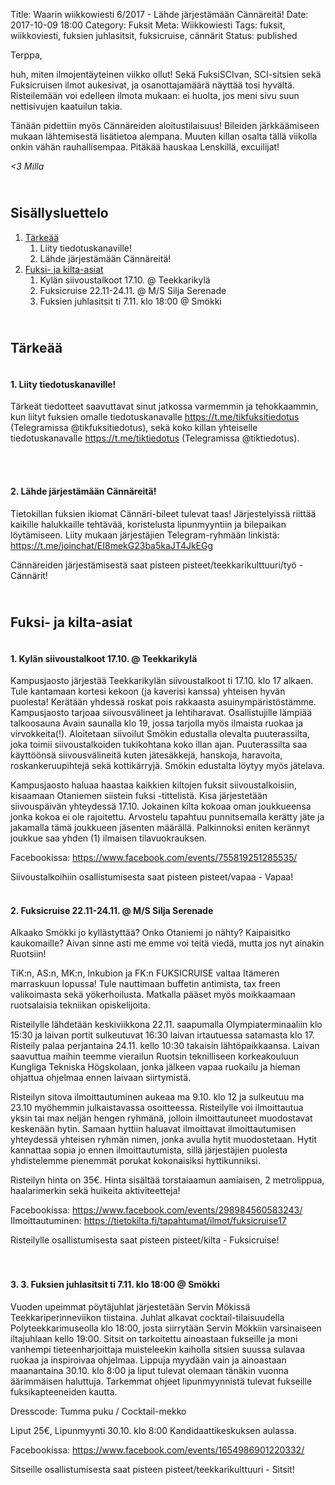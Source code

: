 Title: Waarin wiikkowiesti 6/2017 - Lähde järjestämään Cännäreitä!
Date: 2017-10-09 18:00
Category: Fuksit
Meta: Wiikkowiesti
Tags: fuksit, wiikkoviesti, fuksien juhlasitsit, fuksicruise, cännärit
Status: published

Terppa,

huh, miten ilmojentäyteinen viikko ollut! Sekä FuksiSCIvan, SCI-sitsien sekä Fuksicruisen ilmot aukesivat, ja osanottajamäärä näyttää tosi hyvältä. Risteilemään voi edelleen ilmota mukaan: ei huolta, jos meni sivu suun nettisivujen kaatuilun takia.

Tänään pidettiin myös Cännäreiden aloitustilaisuus! Bileiden järkkäämiseen mukaan lähtemisestä lisätietoa alempana. Muuten killan osalta tällä viikolla onkin vähän rauhallisempaa. Pitäkää hauskaa Lenskillä, excuilijat!

<em>&lt;3 Milla</em>

<h2><div id="contents" class="small box">&nbsp;</div>Sisällysluettelo</h2>

1. <a href="#tarkeaa">Tärkeää</a>
    1. Liity tiedotuskanaville!
    2. Lähde järjestämään Cännäreitä!
2. <a href="#fktapahtumat">Fuksi- ja kilta-asiat</a>
    1. Kylän siivoustalkoot 17.10. @ Teekkarikylä
	2. Fuksicruise 22.11-24.11. @ M/S Silja Serenade
	3. Fuksien juhlasitsit ti 7.11. klo 18:00 @ Smökki 


<h2><div id="tarkeaa" class="small box">&nbsp;</div>Tärkeää</h2>

<h4><div class="box leima">&nbsp;</div>1. Liity tiedotuskanaville!</h4>

Tärkeät tiedotteet saavuttavat sinut jatkossa varmemmin ja tehokkaammin, kun liityt fuksien omalle tiedotuskanavalle <https://t.me/tikfuksitiedotus> (Telegramissa @tikfuksitiedotus), sekä koko killan yhteiselle tiedotuskanavalle <https://t.me/tiktiedotus> (Telegramissa @tiktiedotus).

<br/>

<h4><div class="box leima">&nbsp;</div>2. Lähde järjestämään Cännäreitä!</h4>

Tietokillan fuksien ikiomat Cännäri-bileet tulevat taas! Järjestelyissä riittää kaikille halukkaille tehtävää, koristelusta lipunmyyntiin ja bilepaikan löytämiseen. Liity mukaan järjestäjien Telegram-ryhmään linkistä: <https://t.me/joinchat/EI8mekG23ba5kaJT4JkEGg>

<div class="piste tyo">Cännäreiden järjestämisestä saat pisteen pisteet/teekkarikulttuuri/työ - Cännärit!</div>

<h2><div id="fktapahtumat" class="small box">&nbsp;</div>Fuksi- ja kilta-asiat</h2>

<h4><div class="box leima">&nbsp;</div>1. Kylän siivoustalkoot 17.10. @ Teekkarikylä</h4>

Kampusjaosto järjestää Teekkarikylän siivoustalkoot ti 17.10. klo 17 alkaen. Tule kantamaan kortesi kekoon (ja kaverisi kanssa) yhteisen hyvän puolesta! Kerätään yhdessä roskat pois rakkaasta asuinympäristöstämme. Kampusjaosto tarjoaa siivousvälineet ja lehtiharavat. Osallistujille lämpiää talkoosauna Avain saunalla klo 19, jossa tarjolla myös ilmaista ruokaa ja virvokkeita(!). Aloitetaan siivoilut Smökin edustalla olevalta puuterassilta, joka toimii siivoustalkoiden tukikohtana koko illan ajan. Puuterassilta saa käyttöönsä siivousvälineitä kuten jätesäkkejä, hanskoja, haravoita, roskankeruupihtejä sekä kottikärryjä. Smökin edustalta löytyy myös jätelava.

Kampusjaosto haluaa haastaa kaikkien kiltojen fuksit siivoustalkoisiin, kisaamaan Otaniemen siistein fuksi -tittelistä. Kisa järjestetään siivouspäivän yhteydessä 17.10. Jokainen kilta kokoaa oman joukkueensa jonka kokoa ei ole rajoitettu. Arvostelu tapahtuu punnitsemalla kerätty jäte ja jakamalla tämä joukkueen jäsenten määrällä. Palkinnoksi eniten kerännyt joukkue saa yhden (1) ilmaisen tilavuokrauksen.

Facebookissa: <https://www.facebook.com/events/755819251285535/>

<div class="piste vapaa">Siivoustalkoihiin osallistumisesta saat pisteen pisteet/vapaa - Vapaa!</div>

<h4><div class="box leima">&nbsp;</div>2. Fuksicruise 22.11-24.11. @ M/S Silja Serenade</h4>

Alkaako Smökki jo kyllästyttää? Onko Otaniemi jo nähty? Kaipaisitko kaukomaille? Aivan sinne asti me emme voi teitä viedä, mutta jos nyt ainakin Ruotsiin!

TiK:n, AS:n, MK:n, Inkubion ja FK:n FUKSICRUISE valtaa Itämeren marraskuun lopussa! Tule nauttimaan buffetin antimista, tax freen valikoimasta sekä yökerhoilusta. Matkalla pääset myös moikkaamaan ruotsalaisia tekniikan opiskelijoita.

Risteilylle lähdetään keskiviikkona 22.11. saapumalla Olympiaterminaaliin klo 15:30 ja laivan portit sulkeutuvat 16:30 laivan irtautuessa satamasta klo 17. Risteily palaa perjantaina 24.11. kello 10:30 takaisin lähtöpaikkaansa. Laivan saavuttua maihin teemme vierailun Ruotsin teknilliseen korkeakouluun Kungliga Tekniska Högskolaan, jonka jälkeen vapaa ruokailu ja hieman ohjattua ohjelmaa ennen laivaan siirtymistä.

Risteilyn sitova ilmoittautuminen aukeaa ma 9.10. klo 12 ja sulkeutuu ma 23.10 myöhemmin julkaistavassa osoitteessa. Risteilylle voi ilmoittautua yksin tai max neljän hengen ryhmänä, jolloin ilmoittautuneet muodostavat keskenään hytin. Samaan hyttiin haluavat ilmoittavat ilmoittautumisen yhteydessä yhteisen ryhmän nimen, jonka avulla hytit muodostetaan. Hytit kannattaa sopia jo ennen ilmoittautumista, sillä järjestäjien puolesta yhdistelemme pienemmät porukat kokonaisiksi hyttikunniksi.

Risteilyn hinta on 35€. Hinta sisältää torstaiaamun aamiaisen, 2 metrolippua, haalarimerkin sekä huikeita aktiviteetteja!

Facebookissa: <https://www.facebook.com/events/298984560583243/>
Ilmoittautuminen: <https://tietokilta.fi/tapahtumat/ilmot/fuksicruise17>

<div class="piste kilta">Risteilylle osallistumisesta saat pisteen pisteet/kilta - Fuksicruise!</div>

<br/>

<h4><div class="box leima">&nbsp;</div>3. 3. Fuksien juhlasitsit ti 7.11. klo 18:00 @ Smökki</h4>

Vuoden upeimmat pöytäjuhlat järjestetään Servin Mökissä Teekkariperinneviikon tiistaina. Juhlat alkavat cocktail-tilaisuudella Polyteekkarimuseolla klo 18:00, josta siirrytään Servin Mökkiin varsinaiseen iltajuhlaan kello 19:00. Sitsit on tarkoitettu ainoastaan fukseille ja moni vanhempi tieteenharjoittaja muisteleekin kaiholla sitsien suussa sulavaa ruokaa ja inspiroivaa ohjelmaa. Lippuja myydään vain ja ainoastaan maanantaina 30.10. klo 8:00 ja liput tulevat olemaan tänäkin vuonna äärimmäisen haluttuja. Tarkemmat ohjeet lipunmyynnistä tulevat fukseille fuksikapteeneiden kautta. 

Dresscode: Tumma puku / Cocktail-mekko

Liput 25€, Lipunmyynti 30.10. klo 8:00 Kandidaattikeskuksen aulassa.

Facebookissa: <https://www.facebook.com/events/1654986901220332/>

<div class="piste teekkarikulttuuri">Sitseille osallistumisesta saat pisteen pisteet/teekkarikulttuuri - Sitsit!</div>
